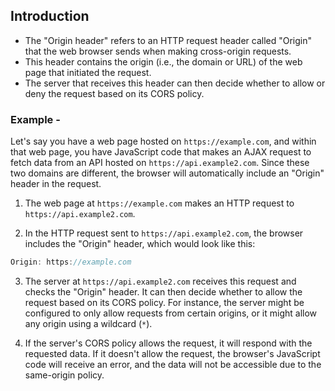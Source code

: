 ## Introduction
   - The "Origin header" refers to an HTTP request header called "Origin" that the web browser sends when making cross-origin requests.
   - This header contains the origin (i.e., the domain or URL) of the web page that initiated the request.
   - The server that receives this header can then decide whether to allow or deny the request based on its CORS policy.

### Example - 
   Let's say you have a web page hosted on `https://example.com`, and within that web page, you have JavaScript code that makes an AJAX request to fetch data from an API hosted on `https://api.example2.com`. Since these two domains are different, the browser will automatically include an "Origin" header in the request.

1. The web page at `https://example.com` makes an HTTP request to `https://api.example2.com`.
 
2. In the HTTP request sent to `https://api.example2.com`, the browser includes the "Origin" header, which would look like this:
```js
Origin: https://example.com
```

3. The server at `https://api.example2.com` receives this request and checks the "Origin" header. It can then decide whether to allow the request based on its CORS policy. For instance, the server might be configured to only allow requests from certain origins, or it might allow any origin using a wildcard (`*`).

4. If the server's CORS policy allows the request, it will respond with the requested data. If it doesn't allow the request, the browser's JavaScript code will receive an error, and the data will not be accessible due to the same-origin policy.